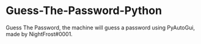 # Guess-The-Password-Python

Guess The Password, the machine will guess a password using PyAutoGui, made by NightFrost#0001.
